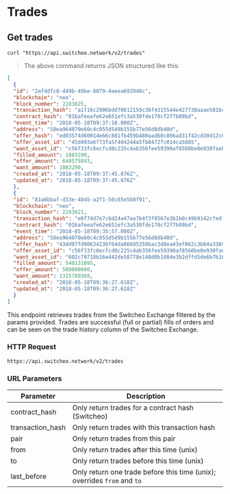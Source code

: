 # Trades

## Get trades

```shell
curl "https://api.switcheo.network/v2/trades"
```

> The above command returns JSON structured like this:

```json
[
  {
  "id": "2afddfc8-d49b-49be-8079-4aeea693940c",
  "blockchain": "neo",
  "block_number": 2283025,
  "transaction_hash": "a1716c2906bdd70612159c36f4315544e427738aaae581bc23df0cdeaf907353",
  "contract_hash": "01bafeeafe62e651efc3a530fde170cf2f7b09bd",
  "event_time": "2018-05-18T09:37:18.000Z",
  "address": "58ea964070e60c4c055d549b155b77e56d8db40d",
  "offer_hash": "ed03574d60014e66c881fb459b480aad60c866ad31f42cd30d12c0454cc54b43",
  "offer_asset_id": "45d493a6f73fa5f404244a5fb8472fc014ca5885",
  "want_asset_id": "c56f33fc6ecfcd0c225c4ab356fee59390af8560be0e930faebe74a6daff7c9b",
  "filled_amount": 1883290,
  "offer_amount": 640575043,
  "want_amount": 1883290,
  "created_at": "2018-05-18T09:37:45.876Z",
  "updated_at": "2018-05-18T09:37:45.876Z"
  },
  {
  "id": "81a6bbaf-d33e-4845-a2f1-50c65e5b0f91",
  "blockchain": "neo",
  "block_number": 2283021,
  "transaction_hash": "e8f74d7e7c6d24a47aa7b4f3f8567e3b1b0c49b9142cfedf02263fb9fcca2095",
  "contract_hash": "01bafeeafe62e651efc3a530fde170cf2f7b09bd",
  "event_time": "2018-05-18T09:35:57.000Z",
  "address": "58ea964070e60c4c055d549b155b77e56d8db40d",
  "offer_hash": "43dd97fd90634236f64da66695350bac3d8ea43ef062c3b64a33698e7a0f5266",
  "offer_asset_id": "c56f33fc6ecfcd0c225c4ab356fee59390af8560be0e930faebe74a6daff7c9b",
  "want_asset_id": "602c79718b16e442de58778e148d0b1084e3b2dffd5de6b7b16cee7969282de7",
  "filled_amount": 540131095,
  "offer_amount": 500000000,
  "want_amount": 1315789369,
  "created_at": "2018-05-18T09:36:27.618Z",
  "updated_at": "2018-05-18T09:36:27.618Z"
  }
]
```

This endpoint retrieves trades from the Switcheo Exchange filtered by the params provided.
Trades are successful (full or partial) fills of orders 
and can be seen on the trade history column of the Switcheo Exchange.

### HTTP Request

`https://api.switcheo.network/v2/trades`
                     
### URL Parameters

Parameter | Description
--------- | -----------
  contract_hash | Only return trades for a contract hash (Switcheo)
  transaction_hash | Only return trades with this transaction hash
  pair | Only return trades from this pair 
  from | Only return trades after this time (unix)
  to | Only return trades before this time (unix)
  last_before | Only return one trade before this time (unix); overrides `from` and `to`

